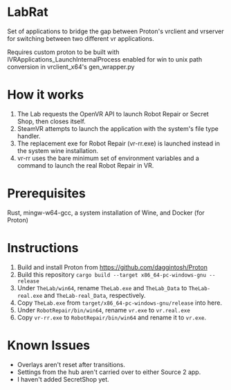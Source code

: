 # LabRat
Set of applications to bridge the gap between Proton's vrclient and vrserver for switching between two different vr applications.

Requires custom proton to be built with IVRApplications_LaunchInternalProcess enabled for win to unix path conversion in vrclient_x64's gen_wrapper.py

# How it works
1. The Lab requests the OpenVR API to launch Robot Repair or Secret Shop, then closes itself.
2. SteamVR attempts to launch the application with the system's file type handler.
3. The replacement exe for Robot Repair (vr-rr.exe) is launched instead in the system wine installation.
4. vr-rr uses the bare minimum set of environment variables and a command to launch the real Robot Repair in VR.

# Prerequisites
Rust, mingw-w64-gcc, a system installation of Wine, and Docker (for Proton)

# Instructions
1. Build and install Proton from https://github.com/daggintosh/Proton
2. Build this repository `cargo build --target x86_64-pc-windows-gnu --release`
4. Under `TheLab/win64`, rename `TheLab.exe` and `TheLab_Data` to `TheLab-real.exe` and `TheLab-real_Data`, respectively.
5. Copy `TheLab.exe` from `target/x86_64-pc-windows-gnu/release` into here.
6. Under `RobotRepair/bin/win64`, rename `vr.exe` to `vr.real.exe`
7. Copy `vr-rr.exe` to `RobotRepair/bin/win64` and rename it to `vr.exe`.

# Known Issues
- Overlays aren't reset after transitions.
- Settings from the hub aren't carried over to either Source 2 app.
- I haven't added SecretShop yet.